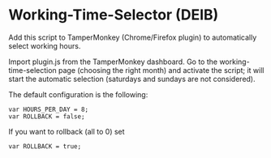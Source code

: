 # Working-Time-Selector (DEIB)
Add this script to TamperMonkey (Chrome/Firefox plugin) to automatically select working hours.

Import plugin.js from the TamperMonkey dashboard.
Go to the working-time-selection page (choosing the right month) and activate the script; it will start the automatic selection (saturdays and sundays are not considered).

The default configuration is the following:

    var HOURS_PER_DAY = 8;
    var ROLLBACK = false;
    
If you want to rollback (all to 0) set 

    var ROLLBACK = true;
